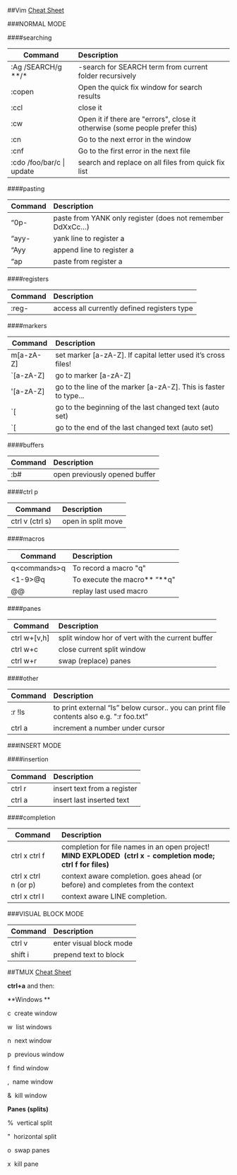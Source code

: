 ##Vim [Cheat Sheet](http://www.viemu.com/a_vi_vim_graphical_cheat_sheet_tutorial.html)

###NORMAL MODE

####searching

| Command | Description | 
| --- |:---| 
| :Ag /SEARCH/g *\*/\*	| -search for SEARCH term from current folder recursively|
| :copen	|	Open the quick fix window for search results| 
| :ccl | close it	| 
|:cw| Open it if there are "errors", close it otherwise (some people prefer this)
|:cn    | Go to the next error in the window|
|:cnf   | Go to the first error in the next file|
|:cdo /foo/bar/c \| update | search and replace on all files from quick fix list|

####pasting

| Command | Description | 
| --- |:---| 
|“0p-| paste from YANK only register (does not remember DdXxCc…)|
|“ayy-| yank line to register a|
|“Ayy|  append line to register a|
|“ap| paste from register a|

####registers

| Command | Description | 
| --- |:---| 
|:reg-| access all currently defined registers type|

####markers

| Command | Description | 
| --- |:---| 
|m[a-zA-Z]| set marker [a-zA-Z]. If capital letter used it’s cross files!|
|`[a-zA-Z]| go to marker [a-zA-Z]|
|'[a-zA-Z] | go to the line of the marker [a-zA-Z]. This is faster to type...|
|`[| go to the beginning of the last changed text (auto set)|
|`[ | go to the end of the last changed text (auto set)|

####buffers

| Command | Description | 
| --- |:---| 
|:b# |open previously opened buffer|

####ctrl p

| Command | Description | 
| --- |:---| 
|ctrl v (ctrl s)  | open in split move|

####macros

| Command | Description | 
| --- |:---| 
|q&lt;commands&gt;q | To record a macro "q"|
|&lt;1-9&gt;@q | To execute the macro** “**q"|
|@@ | replay last used macro|

####panes

| Command | Description | 
| --- |:---| 
|ctrl w+[v,h]  | split window hor of vert with the current buffer|
|ctrl w+c  | close current split window|
|ctrl w+r   | swap (replace) panes|

####other

| Command | Description | 
| --- |:---| 
|:r !ls | to print external “ls” below cursor.. you can print file contents also e.g. ":r foo.txt”|
|ctrl a| increment a number under cursor|

###INSERT MODE

####insertion

| Command | Description | 
| --- |:---| 
|ctrl r| insert text from a register|
|ctrl a    | insert last inserted text|

####completion

| Command | Description | 
| --- |:---| 
|ctrl x ctrl f| completion for file names in an open project! **MIND EXPLODED  (ctrl x - completion mode; ctrl f for files)**|
|ctrl x ctrl n (or p)| context aware completion. goes ahead (or before) and completes from the context |
|ctrl x ctrl l | context aware LINE completion.|

###VISUAL BLOCK MODE

| Command | Description | 
| --- |:---| 
|ctrl v    | enter visual block mode|
|shift i    | prepend text to block|


##TMUX [Cheat Sheet](https://gist.github.com/MohamedAlaa/2961058)

**ctrl+a** and then:

**Windows **

c  create window

w  list windows

n  next window

p  previous window

f  find window

,  name window

&  kill window

**Panes (splits)**

%  vertical split

"  horizontal split

o  swap panes

x  kill pane
